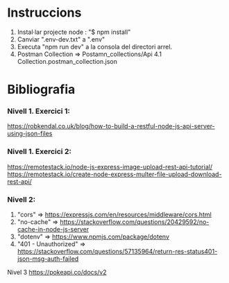 # Instruccions

1. Instal·lar projecte node : "$ npm install"
2. Canviar ".env-dev.txt" a ".env"
3. Executa "npm run dev" a la consola del directori arrel.
4. Postman Collection => Postamn_collections/Api 4.1 Collection.postman_collection.json

# Bibliografia
### Nivell 1. Exercici 1:
https://robkendal.co.uk/blog/how-to-build-a-restful-node-js-api-server-using-json-files

### Nivell 1. Exercici 2:
https://remotestack.io/node-js-express-image-upload-rest-api-tutorial/
https://remotestack.io/create-node-express-multer-file-upload-download-rest-api/

### Nivell 2:

1. "cors"  =>
  https://expressjs.com/en/resources/middleware/cors.html
2. "no-cache" =>
  https://stackoverflow.com/questions/20429592/no-cache-in-node-js-server
3. "dotenv" =>
  https://www.npmjs.com/package/dotenv
4. "401 - Unauthorized" => 
  https://stackoverflow.com/questions/57135964/return-res-status401-json-msg-auth-failed

 
Nivel 3
https://pokeapi.co/docs/v2